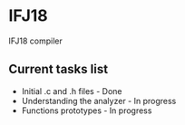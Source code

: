 # IFJ18
IFJ18 compiler

## Current tasks list
- Initial .c and .h files - Done
- Understanding the analyzer - In progress
- Functions prototypes - In progress
